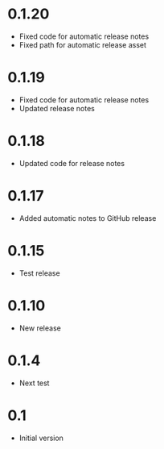 # 0.1.20

- Fixed code for automatic release notes
- Fixed path for automatic release asset

# 0.1.19

- Fixed code for automatic release notes
- Updated release notes

# 0.1.18

- Updated code for release notes

# 0.1.17

- Added automatic notes to GitHub release

# 0.1.15

- Test release

# 0.1.10

- New release

# 0.1.4

- Next test

# 0.1

- Initial version